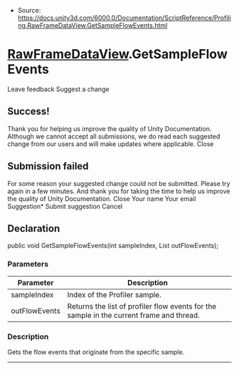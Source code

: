 * Source: https://docs.unity3d.com/6000.0/Documentation/ScriptReference/Profiling.RawFrameDataView.GetSampleFlowEvents.html

#  [RawFrameDataView](https://docs.unity3d.com/6000.0/Documentation/ScriptReference/Profiling.RawFrameDataView.html).GetSampleFlowEvents
Leave feedback
Suggest a change
## Success!
Thank you for helping us improve the quality of Unity Documentation. Although we cannot accept all submissions, we do read each suggested change from our users and will make updates where applicable.
Close
## Submission failed
For some reason your suggested change could not be submitted. Please <a>try again</a> in a few minutes. And thank you for taking the time to help us improve the quality of Unity Documentation.
Close
Your name Your email Suggestion* Submit suggestion
Cancel
## Declaration
public void GetSampleFlowEvents(int sampleIndex, List<FlowEvent> outFlowEvents); 
### Parameters
Parameter | Description  
---|---  
sampleIndex | Index of the Profiler sample.  
outFlowEvents | Returns the list of profiler flow events for the sample in the current frame and thread.  
### Description
Gets the flow events that originate from the specific sample.
* * *

